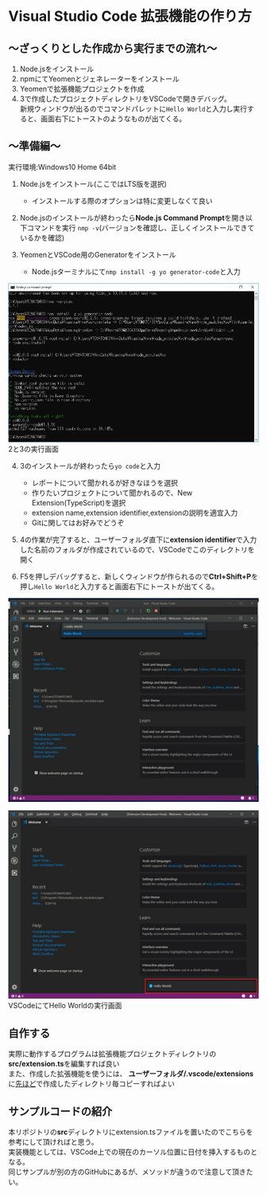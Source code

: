 # Visual Studio Code 拡張機能の作り方

## ～ざっくりとした作成から実行までの流れ～
1. Node.jsをインストール
2. npmにてYeomenとジェネレーターをインストール
3. Yeomenで拡張機能プロジェクトを作成
4. 3で作成したプロジェクトディレクトリをVSCodeで開きデバッグ。<br>
新規ウィンドウが出るのでコマンドパレットに`Hello World`と入力し実行すると、画面右下にトーストのようなものが出てくる。

## ～準備編～
実行環境:Windows10 Home 64bit

1. Node.jsをインストール(ここではLTS版を選択)
    - インストールする際のオプションは特に変更しなくて良い
2. Node.jsのインストールが終わったら**Node.js Command Prompt**を開き以下コマンドを実行
    `nmp -v`(バージョンを確認し、正しくインストールできているかを確認)

3. YeomenとVSCode用のGeneratorをインストール
    - Node.jsターミナルにて`nmp install -g yo generator-code`と入力

![画像1](./img/npm.jpg)
2と3の実行画面

<a name="PJ"></a>

4. 3のインストールが終わったら`yo code`と入力
    - レポートについて聞かれるが好きなほうを選択
    - 作りたいプロジェクトについて聞かれるので、New Extension(TypeScript)を選択
    - extension name,extension identifier,extensionの説明を適宜入力
    - Gitに関してはお好みでどうぞ

5. 4の作業が完了すると、ユーザーフォルダ直下に**extension identifier**で入力した名前のフォルダが作成されているので、VSCodeでこのディレクトリを開く
6. F5を押しデバッグすると、新しくウィンドウが作られるので**Ctrl+Shift+P**を押し`Hello World`と入力すると画面右下にトーストが出てくる。

![画像2](./img/debug.jpg)

![画像3](./img/helloworld.jpg)
VSCodeにてHello Worldの実行画面

## 自作する
実際に動作するプログラムは拡張機能プロジェクトディレクトリの**src/extension.ts**を編集すれば良い<br>
また、作成した拡張機能を使うには、 **ユーザーフォルダ/.vscode/extensions** に[先ほど](#PJ)で作成したディレクトリ毎コピーすればよい

## サンプルコードの紹介
本リポジトリの**src**ディレクトリにextension.tsファイルを置いたのでこちらを参考にして頂ければと思う。<br>
実装機能としては、VSCode上での現在のカーソル位置に日付を挿入するものとなる。<br>
同じサンプルが別の方のGitHubにあるが、メソッドが違うので注意して頂きたい。<br>
